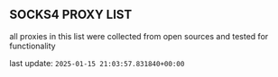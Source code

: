 ## SOCKS4 PROXY LIST

all proxies in this list were collected from open sources and tested for functionality

last update: `2025-01-15 21:03:57.831840+00:00`